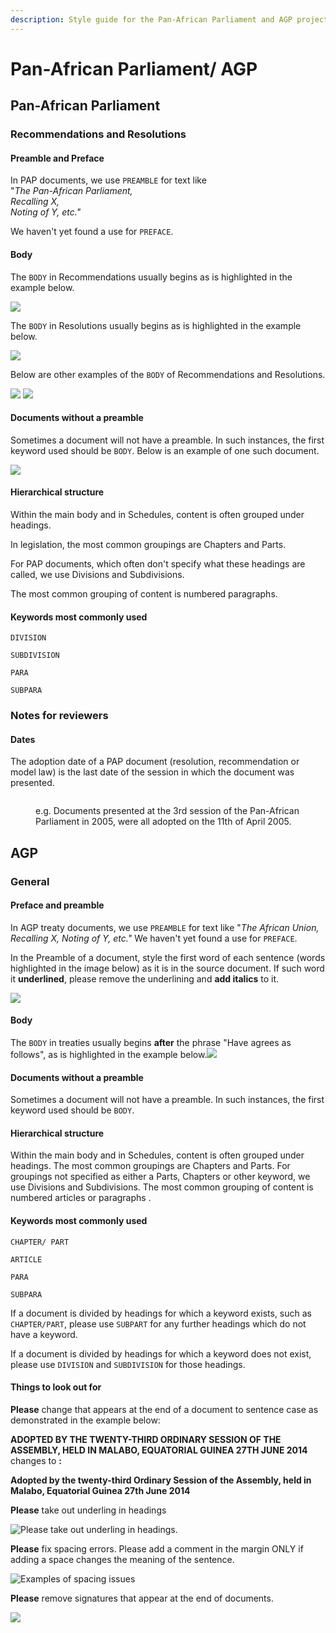 ```yaml
---
description: Style guide for the Pan-African Parliament and AGP projects.
---
```


# Pan-African Parliament/ AGP

## Pan-African Parliament

### Recommendations and Resolutions

#### Preamble and Preface&#x20;

In PAP documents, we use `PREAMBLE` for text like \
"_The Pan-African Parliament,_\
_Recalling X,_\
_Noting of Y, etc."_

We haven't yet found a use for `PREFACE`.

#### Body&#x20;

The `BODY` in Recommendations usually begins as is highlighted in the example below.

![](../.gitbook/assets/rec1.png)

The `BODY` in Resolutions usually begins as is highlighted in the example below.

![](../.gitbook/assets/res1.png)

Below are other examples of the `BODY` of Recommendations and Resolutions.&#x20;

![](../.gitbook/assets/rec2.png) ![](../.gitbook/assets/res2.png)

#### Documents without a preamble

Sometimes a document will not have a preamble. In such instances, the first keyword used should be `BODY`. Below is an example of one such document.

![](<../.gitbook/assets/image (208).png>)

#### Hierarchical structure

Within the main body and in Schedules, content is often grouped under headings.

In legislation, the most common groupings are Chapters and Parts.&#x20;

For PAP documents, which often don't specify what these headings are called, we use Divisions and Subdivisions.

The most common grouping of content is numbered paragraphs.

#### Keywords most commonly used&#x20;

`DIVISION`

`SUBDIVISION`

`PARA`

`SUBPARA`

### Notes for reviewers

#### Dates

The adoption date of a PAP document (resolution, recommendation or model law) is the last date of the session in which the document was presented.&#x20;

<figure><img src="../.gitbook/assets/PAP.png" alt=""><figcaption><p>e.g. Documents presented at the 3rd session of the Pan-African Parliament in 2005, were all adopted on the 11th of April 2005. </p></figcaption></figure>

## AGP

### General <a href="#general" id="general"></a>

#### Preface and preamble <a href="#preface-and-preamble" id="preface-and-preamble"></a>

In AGP treaty documents, we use `PREAMBLE` for text like "_The African Union, Recalling X, Noting of Y, etc."_ We haven't yet found a use for `PREFACE`.



In the Preamble of a document, style the first word of each sentence (words highlighted in the image below) as it is in the source document. If such word it **underlined**, please remove the underlining and **add italics** to it.&#x20;

![](../.gitbook/assets/1.png)

#### Body <a href="#body" id="body"></a>

The `BODY` in treaties usually begins **after** the phrase "Have agrees as follows", as is highlighted in the example below.![](https://1576826725-files.gitbook.io/\~/files/v0/b/gitbook-x-prod.appspot.com/o/spaces%2F-LoitfV0OP-HrMLMazq\_%2Fuploads%2FMaItnlGMIaUGf46n7Bfc%2Fimage.png?alt=media\&token=b24a6f96-cc48-4bec-b29d-7894883ee60d)

#### Documents without a preamble <a href="#documents-without-a-preamble" id="documents-without-a-preamble"></a>

Sometimes a document will not have a preamble. In such instances, the first keyword used should be `BODY`.

#### Hierarchical structure <a href="#hierarchical-structure" id="hierarchical-structure"></a>

Within the main body and in Schedules, content is often grouped under headings. The most common groupings are Chapters and Parts. For groupings not specified as either a Parts, Chapters or other keyword, we use Divisions and Subdivisions. The most common grouping of content is numbered articles or paragraphs .

#### Keywords most commonly used <a href="#keywords-most-commonly-used" id="keywords-most-commonly-used"></a>

`CHAPTER/ PART`

`ARTICLE`

`PARA`

`SUBPARA`

If a document is divided by headings for which a keyword exists, such as `CHAPTER/PART`, please use `SUBPART`  for any further headings which do not have a keyword.

If a document is divided by headings for which a keyword does  not exist, please use `DIVISION`  and `SUBDIVISION`  for those headings.

#### Things to look out for

**Please** change that appears at the end of a document to sentence case as demonstrated in the example below:



**ADOPTED BY THE TWENTY-THIRD ORDINARY SESSION OF THE ASSEMBLY, HELD IN MALABO, EQUATORIAL GUINEA  27TH JUNE 2014** changes to **:**&#x20;

**Adopted by the twenty-third Ordinary Session of the Assembly, held in Malabo, Equatorial Guinea 27th June 2014**&#x20;



**Please** take out underling in headings

![Please take out underling in headings.](<../.gitbook/assets/image (6) (1).png>)

**Please** fix spacing errors. Please add a comment in the margin ONLY if adding a space changes the meaning of the sentence.

![Examples of spacing issues](../.gitbook/assets/Spacing.PNG)

**Please** remove signatures that appear at the end of documents.

![](<../.gitbook/assets/image (9) (1).png>)

#### &#x20;

